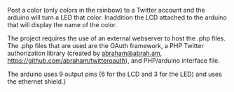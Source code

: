 Post a color (only colors in the rainbow) to a Twitter account and the arduino will turn a LED that color. Inaddition the LCD attached to the arduino that will display the name of the color.

The project requires the use of an external webserver to host the .php files. The .php files that are used are the OAuth framework, a PHP Twitter authorization library (created by abraham@abrah.am, https://github.com/abraham/twitteroauth), and PHP/arduino interface file.

The arduino uses 9 output pins (6 for the LCD and 3 for the LED) and uses the ethernet shield.}